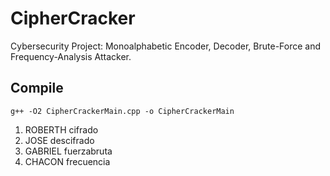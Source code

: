 # CipherCracker
Cybersecurity Project: Monoalphabetic Encoder, Decoder, Brute-Force and Frequency-Analysis Attacker.

## Compile
`g++ -O2 CipherCrackerMain.cpp -o CipherCrackerMain`

1. ROBERTH cifrado
2. JOSE descifrado
3. GABRIEL fuerzabruta
4. CHACON frecuencia
